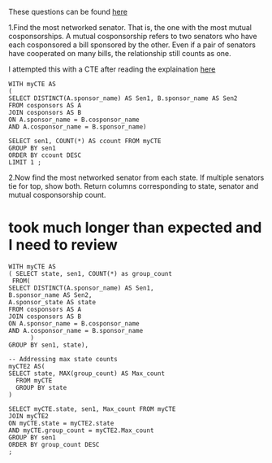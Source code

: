 These questions can be found [here](https://selectstarsql.com/questions.html)

1.Find the most networked senator. That is, the one with the most mutual cosponsorships.
A mutual cosponsorship refers to two senators who have each cosponsored a bill sponsored by the other. Even if a pair of senators have cooperated on many bills, the relationship still counts as one.


I attempted this with a CTE after reading the explaination [here](https://blog.sqlyog.com/window-functions-common-table-expressions-mysql-8-mariadb/)
````
WITH myCTE AS
(
SELECT DISTINCT(A.sponsor_name) AS Sen1, B.sponsor_name AS Sen2 
FROM cosponsors AS A 
JOIN cosponsors AS B 
ON A.sponsor_name = B.cosponsor_name
AND A.cosponsor_name = B.sponsor_name)

SELECT sen1, COUNT(*) AS ccount FROM myCTE
GROUP BY sen1
ORDER BY ccount DESC
LIMIT 1 ;
````

2.Now find the most networked senator from each state.
If multiple senators tie for top, show both. Return columns corresponding to state, senator and mutual cosponsorship count.
# took much longer than expected and I need to review
```
WITH myCTE AS
( SELECT state, sen1, COUNT(*) as group_count 
 FROM(
SELECT DISTINCT(A.sponsor_name) AS Sen1,
B.sponsor_name AS Sen2, 
A.sponsor_state AS state
FROM cosponsors AS A 
JOIN cosponsors AS B 
ON A.sponsor_name = B.cosponsor_name
AND A.cosponsor_name = B.sponsor_name
      )
GROUP BY sen1, state),

-- Addressing max state counts 
myCTE2 AS(
SELECT state, MAX(group_count) AS Max_count
  FROM myCTE
  GROUP BY state
)

SELECT myCTE.state, sen1, Max_count FROM myCTE
JOIN myCTE2 
ON myCTE.state = myCTE2.state
AND myCTE.group_count = myCTE2.Max_count
GROUP BY sen1
ORDER BY group_count DESC
;

```
